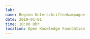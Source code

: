 ```yaml
---
lab: 
name: Beginn Unterschriftenkampagne
date: 2019-01-01
time: 10:00 Uhr
location: Open Knowledge Foundation
---
```

